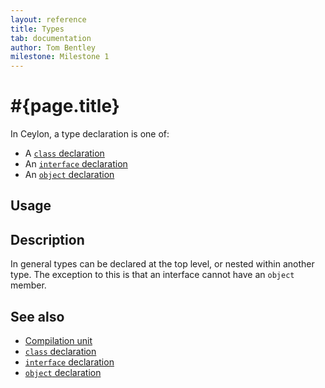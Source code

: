 ```yaml
---
layout: reference
title: Types
tab: documentation
author: Tom Bentley
milestone: Milestone 1
---
```


# #{page.title}

In Ceylon, a type declaration is one of:

* A [`class` declaration](../../types/class)
* An [`interface` declaration](../../types/interface)
* An [`object` declaration](../../types/object)

## Usage 



## Description

In general types can be declared at the top level, or nested within another 
type. The exception to this is that an interface cannot have an `object` member.


## See also

* [Compilation unit](../compilation-unit)
* [`class` declaration](../../type/class)
* [`interface` declaration](../../type/interface)
* [`object` declaration](../../type/object)
